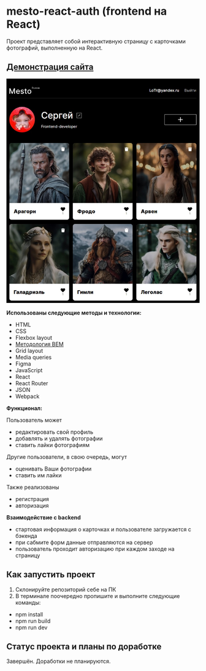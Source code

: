 # mesto-react-auth (frontend на React)

Проект представляет собой интерактивную страницу с карточками фотографий, выполненную на React.

## [Демонстрация сайта](https://8gato8.github.io/mesto-react-auth)

![Превью проекта](./src/images/mesto-auth.jpg)

**Использованы следующие методы и технологии:**

- HTML
- CSS
- Flexbox layout
- [Методология BEM](https://ru.bem.info/methodology/ "Использована классическая схема организации файловой структуры БЭМ-проектов: Nested")
- Grid layout
- Media queries
- Figma
- JavaScript
- React
- React Router
- JSON
- Webpack

**Функционал:**

Пользователь может 
- редактировать свой профиль
- добавлять и удалять фотографии
- cтавить лайки фотографиям
  
Другие пользователи, в свою очередь, могут
- оценивать Ваши фотографии
- ставить им лайки
  
Также реализованы
- регистрация
- авторизация

**Взаимодействие с backend**

- стартовая информация о карточках и пользователе загружается с бэкенда
- при сабмите форм данные отправляются на сервер
- пользователь проходит авторизацию при каждом заходе на страницу

## Как запустить проект

1. Склонируйте репозиторий себе на ПК
2. В терминале поочередно пропишите и выполните следующие команды: 
  - npm install
  - npm run build
  - npm run dev

## Статус проекта и планы по доработке
Завершён. Доработки не планируются.
